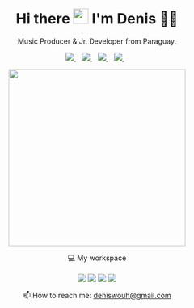 <h1 align='center'>
  Hi there <img src="https://user-images.githubusercontent.com/1303154/88677602-1635ba80-d120-11ea-84d8-d263ba5fc3c0.gif" width="30"> I'm Denis 👨‍💻
</h1>
<p align='center'>
  Music Producer & Jr. Developer from Paraguay.
</p>
<p align='center'>
  
  <a href="https://www.linkedin.com/in/deniswou/">
    <img src="https://img.shields.io/badge/linkedin-%230077B5.svg?&style=for-the-badge&logo=linkedin&logoColor=white" />
  </a>&nbsp;&nbsp;
  <a href="https://t.me/deniswou">
    <img src="https://img.shields.io/badge/telegram-%230077B5.svg?&style=for-the-badge&logo=telegram&logoColor=white" />        
  </a>&nbsp;&nbsp;
  <a href="https://open.spotify.com/artist/4YTB6kKNaJtOrh2giR9rIP">
    <img src="https://img.shields.io/badge/spotify-%6441A5.svg?&style=for-the-badge&logo=spotify&logoColor=white" />        
  </a>&nbsp;&nbsp;
    <a href="https://www.twitch.tv/deniswou">
    <img src="https://img.shields.io/badge/twitch-purple.svg?&style=for-the-badge&logo=twitch&logoColor=white" />        
  </a>&nbsp;&nbsp; 
</p>
<p align='center'>
  <a href="#"><img src="https://github-readme-stats.vercel.app/api?username=deniswou&show_icons=true&count_private=true&theme=dark" width="350"></a>
</p>
<p align='center'>
  💻 My workspace<br/><br/>
  <img src="https://img.shields.io/badge/windows 10-blue.svg?&style=for-the-badge&logo=windows&logoColor=white" />
  <img src="https://img.shields.io/badge/i7-10700K-blue.svg?&style=for-the-badge&logo=intel&logoColor=white" />
  <img src="https://img.shields.io/badge/RAM-32GB-%230071C5.svg?&style=for-the-badge&logoColor=white" />
  <img src="https://img.shields.io/badge/Nvidia RTX-3060 TI-%2376B900.svg?&style=for-the-badge&logo=nvidia&logoColor=white" />
</p>
<!-- <details align='center'>
  <summary>:zap: My workspace specs</summary>
</details>-->

<p align='center'>
  📫 How to reach me: <a href='mailto:deniswouh@gmail.com'>deniswouh@gmail.com</a>
</p>
<!--
<p align='center'>
  <a href="#">![visitor badge](https://visitor-badge.glitch.me/badge?page_id=deniswou.visitor-badge)</a>
</p>-->



<!--
**deniswou/deniswou** is a ✨ _special_ ✨ repository because its `README.md` (this file) appears on your GitHub profile.

Here are some ideas to get you started:

- 🔭 I’m currently working on ...
- 🌱 I’m currently learning ...
- 👯 I’m looking to collaborate on ...
- 🤔 I’m looking for help with ...
- 💬 Ask me about ...
- 📫 How to reach me: ...
- 😄 Pronouns: ...
- ⚡ Fun fact: ...
-->
